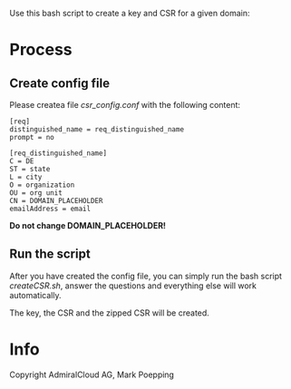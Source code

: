 Use this bash script to create a key and CSR for a given domain:

# Process
## Create config file
Please createa file *csr_config.conf* with the following content:

```
[req]
distinguished_name = req_distinguished_name
prompt = no

[req_distinguished_name]
C = DE
ST = state
L = city
O = organization
OU = org unit
CN = DOMAIN_PLACEHOLDER
emailAddress = email
```

**Do not change DOMAIN_PLACEHOLDER!**

## Run the script
After you have created the config file, you can simply run the bash script *createCSR.sh*, answer the questions and everything else will work automatically. 

The key, the CSR and the zipped CSR will be created.

# Info
Copyright AdmiralCloud AG, Mark Poepping